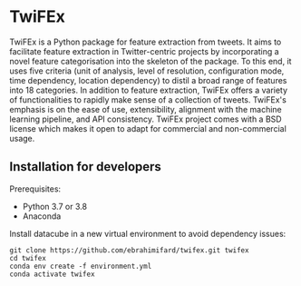 # TwiFEx
TwiFEx is a Python package for feature extraction from tweets. It aims to facilitate feature extraction in Twitter-centric projects by incorporating a novel feature categorisation into the skeleton of the package. To this end, it uses five criteria (unit of analysis, level of resolution, configuration mode, time dependency, location dependency) to distil a broad range of features into 18 categories. In addition to feature extraction, TwiFEx offers a variety of functionalities to rapidly make sense of a collection of tweets. TwiFEx's emphasis is on the ease of use, extensibility, alignment with the machine learning pipeline, and API consistency. TwiFEx project comes with a BSD license which makes it open to adapt for commercial and non-commercial usage.


## Installation for developers

Prerequisites:

- Python 3.7 or 3.8
- Anaconda

Install datacube in a new virtual environment to avoid dependency issues:
```
git clone https://github.com/ebrahimifard/twifex.git twifex
cd twifex
conda env create -f environment.yml
conda activate twifex
